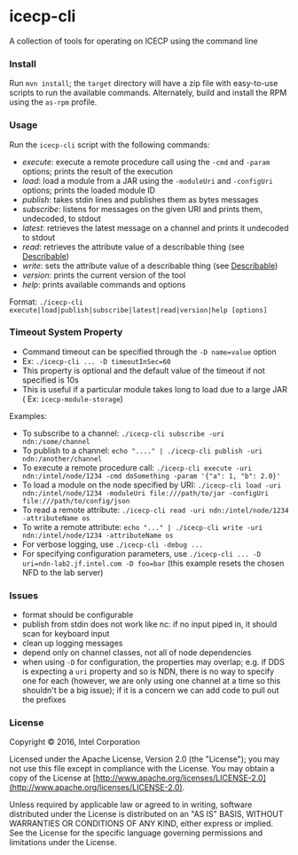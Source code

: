 # icecp-cli

A collection of tools for operating on ICECP using the command line

### Install

Run `mvn install`; the `target` directory will have a zip file with easy-to-use
scripts to run the available commands. Alternately, build and install the RPM using the `as-rpm` profile.

### Usage

Run the `icecp-cli` script with the following commands:
 - _execute_: execute a remote procedure call using the `-cmd` and `-param` options; prints the result of the execution
 - _load_: load a module from a JAR using the `-moduleUri` and `-configUri` options; prints the loaded module ID
 - _publish_: takes stdin lines and publishes them as bytes messages
 - _subscribe_: listens for messages on the given URI and prints them, undecoded, to stdout
 - _latest_: retrieves the latest message on a channel and prints it undecoded to stdout
 - _read_: retrieves the attribute value of a describable thing (see [Describable](https://icecp.github.io/icecp/com/intel/icecp/core/Describable.html))
 - _write_: sets the attribute value of a describable thing (see [Describable](https://icecp.github.io/icecp/com/intel/icecp/core/Describable.html))
 - _version_: prints the current version of the tool
 - _help_: prints available commands and options

Format: `./icecp-cli execute|load|publish|subscribe|latest|read|version|help [options]`

### Timeout System Property
 - Command timeout can be specified through the `-D name=value` option
 - Ex: `./icecp-cli ... -D timeoutInSec=60`
 - This property is optional and the default value of the timeout if not specified is 10s
 - This is useful if a particular module takes long to load due to a large JAR ( Ex: `icecp-module-storage`)

Examples:
 - To subscribe to a channel: `./icecp-cli subscribe -uri ndn:/some/channel`
 - To publish to a channel: `echo "...." | ./icecp-cli publish -uri ndn:/another/channel`
 - To execute a remote procedure call: `./icecp-cli execute -uri ndn:/intel/node/1234 -cmd doSomething -param '{"a": 1, "b": 2.0}'`
 - To load a module on the node specified by URI: `./icecp-cli load -uri ndn:/intel/node/1234 -moduleUri file:///path/to/jar -configUri file:///path/to/config/json`
 - To read a remote attribute: `./icecp-cli read -uri ndn:/intel/node/1234 -attributeName os`
 - To write a remote attribute: `echo "..." | ./icecp-cli write -uri ndn:/intel/node/1234 -attributeName os`
 - For verbose logging, use `./icecp-cli -debug ...`
 - For specifying configuration parameters, use `./icecp-cli ... -D uri=ndn-lab2.jf.intel.com -D foo=bar` (this example resets the chosen NFD to the lab server)

### Issues

 - format should be configurable
 - publish from stdin does not work like nc: if no input piped in, it should scan for keyboard input
 - clean up logging messages
 - depend only on channel classes, not all of node dependencies
 - when using `-D` for configuration, the properties may overlap; e.g. if DDS is expecting a `uri` property and so is NDN, there is no way to specify one for each (however, we are only using one channel at a time so this shouldn't be a big issue); if it is a concern we can add code to pull out the prefixes

### License

Copyright &copy; 2016, Intel Corporation 

Licensed under the Apache License, Version 2.0 (the "License");
you may not use this file except in compliance with the License.
You may obtain a copy of the License at [http://www.apache.org/licenses/LICENSE-2.0](http://www.apache.org/licenses/LICENSE-2.0).

Unless required by applicable law or agreed to in writing, software
distributed under the License is distributed on an "AS IS" BASIS,
WITHOUT WARRANTIES OR CONDITIONS OF ANY KIND, either express or implied.
See the License for the specific language governing permissions and
limitations under the License.
